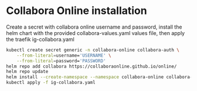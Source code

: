 # Collabora Online installation

Create a secret with collabora online username and password, install the helm chart with the provided collabora-values.yaml values file, then apply the traefik ig-collabora.yaml

```bash
kubectl create secret generic -n collabora-online collabora-auth \
    --from-literal=username='USERNAME' \
    --from-literal=password='PASSWORD'
helm repo add collabora https://collaboraonline.github.io/online/
helm repo update
helm install --create-namespace --namespace collabora-online collabora-online collabora/collabora-online -f collabora-values.yaml
kubectl apply -f ig-collabora.yaml
```

